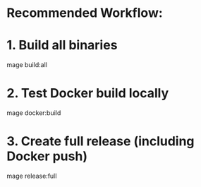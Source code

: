 # Recommended Workflow:

# 1. Build all binaries
mage build:all

# 2. Test Docker build locally
mage docker:build

# 3. Create full release (including Docker push)
mage release:full